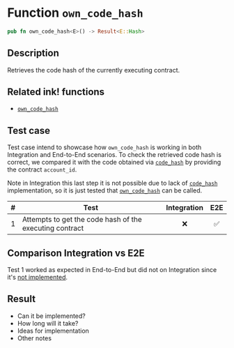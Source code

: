 # Function `own_code_hash`

```rust
pub fn own_code_hash<E>() -> Result<E::Hash>
```

## Description

Retrieves the code hash of the currently executing contract.

## Related ink! functions

- [`own_code_hash`](https://paritytech.github.io/ink/ink_env/fn.own_code_hash.html)

## Test case

Test case intend to showcase how `own_code_hash` is working in both Integration and End-to-End scenarios. To check the retrieved code hash is correct, we compared it with the code obtained via [`code_hash`](https://paritytech.github.io/ink/ink_env/fn.code_hash.html) by providing the contract `account_id`.

Note in Integration this last step it is not possible due to lack of [`code_hash`](https://paritytech.github.io/ink/ink_env/fn.code_hash.html) implementation, so it is just tested that [`own_code_hash`](https://paritytech.github.io/ink/ink_env/fn.own_code_hash.html) can be called.

| \#  | Test                                                    | Integration | E2E |
| --- | ------------------------------------------------------- | :---------: | :-: |
| 1   | Attempts to get the code hash of the executing contract |     ❌      | ✅  |

## Comparison Integration vs E2E

Test 1 worked as expected in End-to-End but did not on Integration since it's [not implemented](https://github.com/paritytech/ink/blob/c2af39883aab48c71dc09dac5d06583f2e84dc54/crates/env/src/engine/off_chain/impls.rs#L535).

## Result

- Can it be implemented?
- How long will it take?
- Ideas for implementation
- Other notes
